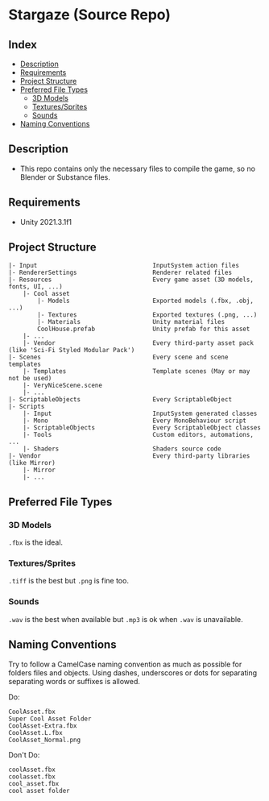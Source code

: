 # Stargaze (Source Repo)

## Index

- [Description](#Description)
- [Requirements](#Requirements)
- [Project Structure](#Project-Structure)
- [Preferred File Types](#Preferred-File-Types)
    - [3D Models](#3D-Models)
    - [Textures/Sprites](#Textures/Sprites)
    - [Sounds](#Sounds)
- [Naming Conventions](#Naming-Conventions)

## Description

- This repo contains only the necessary files to compile the game, so no Blender or Substance files.

## Requirements

- Unity 2021.3.1f1

## Project Structure

```
|- Input                                InputSystem action files
|- RendererSettings                     Renderer related files
|- Resources                            Every game asset (3D models, fonts, UI, ...)
    |- Cool asset
        |- Models                       Exported models (.fbx, .obj, ...)
        |- Textures                     Exported textures (.png, ...)
        |- Materials                    Unity material files
        CoolHouse.prefab                Unity prefab for this asset
    |- ...
    |- Vendor                           Every third-party asset pack (like 'Sci-Fi Styled Modular Pack')
|- Scenes                               Every scene and scene templates
    |- Templates                        Template scenes (May or may not be used)
    |- VeryNiceScene.scene
    |- ...
|- ScriptableObjects                    Every ScriptableObject
|- Scripts
    |- Input                            InputSystem generated classes
    |- Mono                             Every MonoBehaviour script
    |- ScriptableObjects                Every ScriptableObject classes
    |- Tools                            Custom editors, automations, ...
    |- Shaders                          Shaders source code
|- Vendor                               Every third-party libraries (like Mirror)
    |- Mirror
    |- ...
```

## Preferred File Types

### 3D Models

```.fbx``` is the ideal.

### Textures/Sprites

```.tiff``` is the best but ```.png``` is fine too.

### Sounds

```.wav``` is the best when available but ```.mp3``` is ok when ```.wav``` is unavailable.

## Naming Conventions

Try to follow a CamelCase naming convention as much as possible for folders files and objects.
Using dashes, underscores or dots for separating separating words or suffixes is allowed.

Do:
```
CoolAsset.fbx
Super Cool Asset Folder
CoolAsset-Extra.fbx
CoolAsset.L.fbx
CoolAsset_Normal.png
```

Don't Do:
```
coolAsset.fbx
coolasset.fbx
cool_asset.fbx
cool asset folder
```